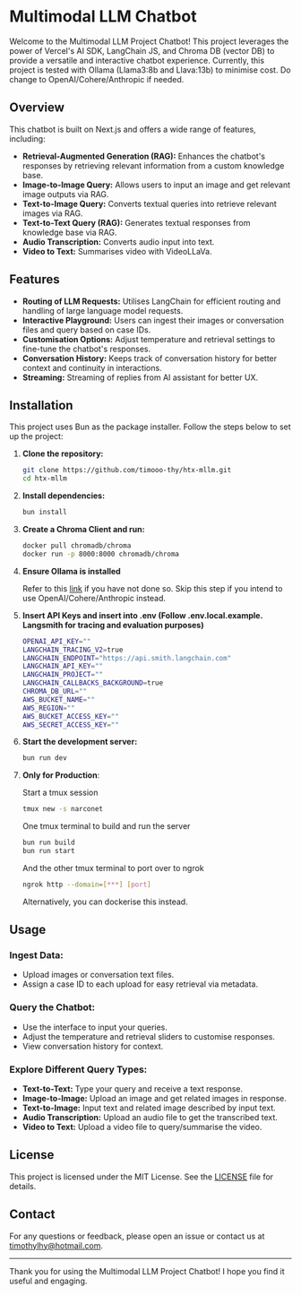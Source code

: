 # Multimodal LLM Chatbot

Welcome to the Multimodal LLM Project Chatbot! This project leverages the power of Vercel's AI SDK, LangChain JS, and Chroma DB (vector DB) to provide a versatile and interactive chatbot experience. 
Currently, this project is tested with Ollama (Llama3:8b and Llava:13b) to minimise cost. Do change to OpenAI/Cohere/Anthropic if needed.

## Overview

This chatbot is built on Next.js and offers a wide range of features, including:

- **Retrieval-Augmented Generation (RAG):** Enhances the chatbot's responses by retrieving relevant information from a custom knowledge base.
- **Image-to-Image Query:** Allows users to input an image and get relevant image outputs via RAG.
- **Text-to-Image Query:** Converts textual queries into retrieve relevant images via RAG.
- **Text-to-Text Query (RAG):** Generates textual responses from knowledge base via RAG.
- **Audio Transcription:** Converts audio input into text.
- **Video to Text:** Summarises video with VideoLLaVa.

## Features

- **Routing of LLM Requests:** Utilises LangChain for efficient routing and handling of large language model requests.
- **Interactive Playground:** Users can ingest their images or conversation files and query based on case IDs.
- **Customisation Options:** Adjust temperature and retrieval settings to fine-tune the chatbot's responses.
- **Conversation History:** Keeps track of conversation history for better context and continuity in interactions.
- **Streaming:** Streaming of replies from AI assistant for better UX.

## Installation

This project uses Bun as the package installer. Follow the steps below to set up the project:

1. **Clone the repository:**

   ```bash
   git clone https://github.com/timooo-thy/htx-mllm.git
   cd htx-mllm
   ```
2. **Install dependencies:**

   ```bash
   bun install
   ```
3. **Create a Chroma Client and run:**

   ```bash
   docker pull chromadb/chroma 
   docker run -p 8000:8000 chromadb/chroma 
   ```
4. **Ensure Ollama is installed**

   Refer to this [link](https://github.com/ollama/ollama) if you have not done so. Skip this step if you intend to use OpenAI/Cohere/Anthropic instead.
   
5. **Insert API Keys and insert into .env (Follow .env.local.example. Langsmith for tracing and evaluation purposes)**

   ```bash
   OPENAI_API_KEY=""
   LANGCHAIN_TRACING_V2=true
   LANGCHAIN_ENDPOINT="https://api.smith.langchain.com"
   LANGCHAIN_API_KEY=""
   LANGCHAIN_PROJECT=""
   LANGCHAIN_CALLBACKS_BACKGROUND=true
   CHROMA_DB_URL=""
   AWS_BUCKET_NAME=""
   AWS_REGION=""
   AWS_BUCKET_ACCESS_KEY=""
   AWS_SECRET_ACCESS_KEY=""
   ```
6. **Start the development server:**

   ```bash
   bun run dev
   ```
7. **Only for Production**:

   Start a tmux session
   ```bash
   tmux new -s narconet
   ```

   One tmux terminal to build and run the server
   ```bash
   bun run build
   bun run start
   ```

   And the other tmux terminal to port over to ngrok
   ```bash
   ngrok http --domain=[***] [port]
   ```

   Alternatively, you can dockerise this instead.

## Usage

### Ingest Data:

- Upload images or conversation text files.
- Assign a case ID to each upload for easy retrieval via metadata.

### Query the Chatbot:

- Use the interface to input your queries.
- Adjust the temperature and retrieval sliders to customise responses.
- View conversation history for context.

### Explore Different Query Types:

- **Text-to-Text:** Type your query and receive a text response.
- **Image-to-Image:** Upload an image and get related images in response.
- **Text-to-Image:** Input text and related image described by input text.
- **Audio Transcription:** Upload an audio file to get the transcribed text.
- **Video to Text:** Upload a video file to query/summarise the video.

## License

This project is licensed under the MIT License. See the [LICENSE](LICENSE) file for details.

## Contact

For any questions or feedback, please open an issue or contact us at timothylhy@hotmail.com.

---

Thank you for using the Multimodal LLM Project Chatbot! I hope you find it useful and engaging.


